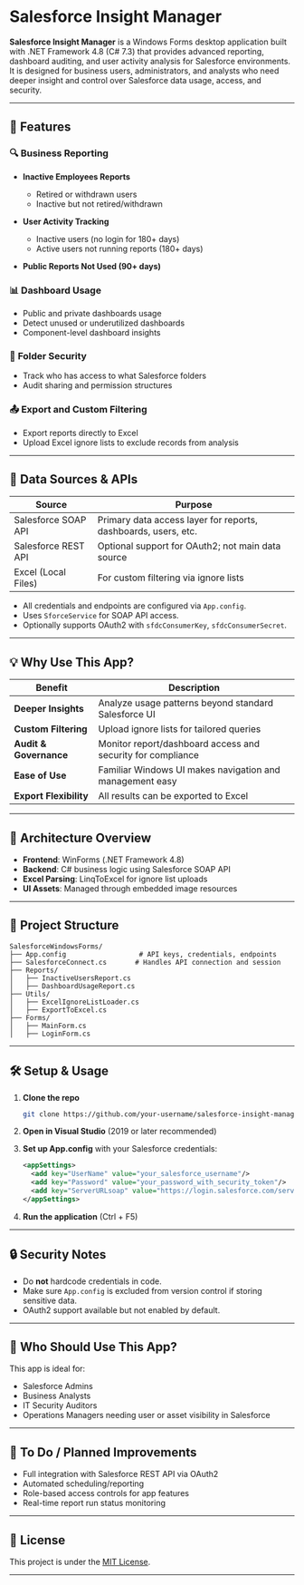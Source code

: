 # Salesforce Insight Manager

**Salesforce Insight Manager** is a Windows Forms desktop application built with .NET Framework 4.8 (C# 7.3) that provides advanced reporting, dashboard auditing, and user activity analysis for Salesforce environments. It is designed for business users, administrators, and analysts who need deeper insight and control over Salesforce data usage, access, and security.

---

## 🧩 Features

### 🔍 **Business Reporting**

* **Inactive Employees Reports**

  * Retired or withdrawn users
  * Inactive but not retired/withdrawn
* **User Activity Tracking**

  * Inactive users (no login for 180+ days)
  * Active users not running reports (180+ days)
* **Public Reports Not Used (90+ days)**

### 📊 **Dashboard Usage**

* Public and private dashboards usage
* Detect unused or underutilized dashboards
* Component-level dashboard insights

### 🔐 **Folder Security**

* Track who has access to what Salesforce folders
* Audit sharing and permission structures

### 📤 **Export and Custom Filtering**

* Export reports directly to Excel
* Upload Excel ignore lists to exclude records from analysis

---

## 🔗 Data Sources & APIs

| Source              | Purpose                                                        |
| ------------------- | -------------------------------------------------------------- |
| Salesforce SOAP API | Primary data access layer for reports, dashboards, users, etc. |
| Salesforce REST API | Optional support for OAuth2; not main data source              |
| Excel (Local Files) | For custom filtering via ignore lists                          |

* All credentials and endpoints are configured via `App.config`.
* Uses `SforceService` for SOAP API access.
* Optionally supports OAuth2 with `sfdcConsumerKey`, `sfdcConsumerSecret`.

---

## 💡 Why Use This App?

| Benefit                | Description                                                 |
| ---------------------- | ----------------------------------------------------------- |
| **Deeper Insights**    | Analyze usage patterns beyond standard Salesforce UI        |
| **Custom Filtering**   | Upload ignore lists for tailored queries                    |
| **Audit & Governance** | Monitor report/dashboard access and security for compliance |
| **Ease of Use**        | Familiar Windows UI makes navigation and management easy    |
| **Export Flexibility** | All results can be exported to Excel                        |

---

## 🧱 Architecture Overview

* **Frontend**: WinForms (.NET Framework 4.8)
* **Backend**: C# business logic using Salesforce SOAP API
* **Excel Parsing**: LinqToExcel for ignore list uploads
* **UI Assets**: Managed through embedded image resources

---

## 📁 Project Structure

```
SalesforceWindowsForms/
├── App.config                  # API keys, credentials, endpoints
├── SalesforceConnect.cs       # Handles API connection and session
├── Reports/
│   ├── InactiveUsersReport.cs
│   ├── DashboardUsageReport.cs
├── Utils/
│   ├── ExcelIgnoreListLoader.cs
│   ├── ExportToExcel.cs
├── Forms/
│   ├── MainForm.cs
│   ├── LoginForm.cs
```

---

## 🛠️ Setup & Usage

1. **Clone the repo**

   ```bash
   git clone https://github.com/your-username/salesforce-insight-manager.git
   ```
2. **Open in Visual Studio** (2019 or later recommended)
3. **Set up App.config** with your Salesforce credentials:

   ```xml
   <appSettings>
     <add key="UserName" value="your_salesforce_username"/>
     <add key="Password" value="your_password_with_security_token"/>
     <add key="ServerURLsoap" value="https://login.salesforce.com/services/Soap/u/54.0"/>
   </appSettings>
   ```
4. **Run the application** (Ctrl + F5)

---

## 🔒 Security Notes

* Do **not** hardcode credentials in code.
* Make sure `App.config` is excluded from version control if storing sensitive data.
* OAuth2 support available but not enabled by default.

---

## 🙋 Who Should Use This App?

This app is ideal for:

* Salesforce Admins
* Business Analysts
* IT Security Auditors
* Operations Managers needing user or asset visibility in Salesforce

---

## 📌 To Do / Planned Improvements

* Full integration with Salesforce REST API via OAuth2
* Automated scheduling/reporting
* Role-based access controls for app features
* Real-time report run status monitoring

---

## 📄 License

This project is under the [MIT License](LICENSE).

---

